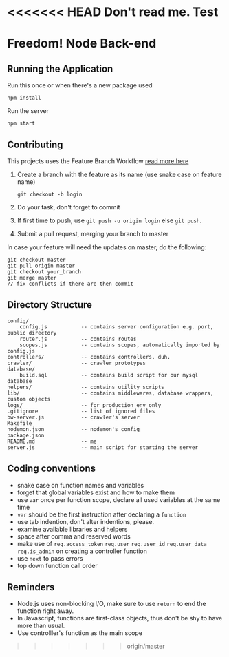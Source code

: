 <<<<<<< HEAD
Don't read me.
Test
=======
Freedom! Node Back-end
====================

Running the Application
---------------------

Run this once or when there's a new package used
<!-- language:console -->

	npm install

Run the server
<!-- language:console -->

	npm start



Contributing
---------------------

This projects uses the Feature Branch Workflow
[read more here](https://www.atlassian.com/git/workflows#!workflow-feature-branch)

1. Create a branch with the feature as its name (use snake case on feature name)

	`git checkout -b login`
2. Do your task, don't forget to commit
3. If first time to push, use `git push -u origin login` else `git push`.
4. Submit a pull request, merging your branch to master

In case your feature will need the updates on master, do the following:

<!-- language:console -->

	git checkout master
	git pull origin master
	git checkout your_branch
	git merge master
	// fix conflicts if there are then commit



Directory Structure
---------------------

<!-- language:console -->

	config/
		config.js			-- contains server configuration e.g. port, public directory
		router.js			-- contains routes
		scopes.js			-- contains scopes, automatically imported by config.js
	controllers/			-- contains controllers, duh.
	crawler/				-- crawler prototypes
	database/
		build.sql			-- contains build script for our mysql database
	helpers/				-- contains utility scripts
	lib/					-- contains middlewares, database wrappers, custom objects
	logs/					-- for production env only
	.gitignore				-- list of ignored files
	bw-server.js			-- crawler's server
	Makefile
	nodemon.json			-- nodemon's config
	package.json
	README.md				-- me
	server.js				-- main script for starting the server


Coding conventions
---------------------

  * snake case on function names and variables
  * forget that global variables exist and how to make them
  * use `var` once per function scope, declare all used variables at the same time
  * `var` should be the first instruction after declaring a `function`
  * use tab indention, don't alter indentions, please.
  * examine available libraries and helpers
  * space after comma and reserved words
  * make use of
	`req.access_token`
	`req.user`
	`req.user_id`
	`req.user_data`
	`req.is_admin`
	on creating a controller function
  * use `next` to pass errors
  * top down function call order


Reminders
---------------------
  * Node.js uses non-blocking I/O, make sure to use `return` to end the function right away.
  * In Javascript, functions are first-class objects, thus don't be shy to have more than usual.
  * Use controlller's function as the main scope
>>>>>>> origin/master
